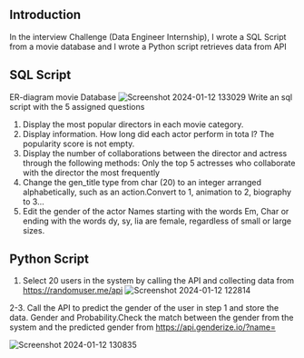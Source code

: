 ## Introduction
In the interview Challenge (Data Engineer Internship), I wrote a SQL Script from a movie database and I wrote a Python script retrieves data from API

## SQL Script
ER-diagram movie Database
![Screenshot 2024-01-12 133029](https://github.com/Dolphuwadol/Interview-Challenge-Coraline/assets/121854744/50c0696f-a33f-450b-bf98-f37c0f057f84)
Write an sql script with the 5 assigned questions
1. Display the most popular directors in each movie category.
2. Display information. How long did each actor perform in tota l? The popularity score is not empty.
3. Display the number of collaborations between the director and actress through the following methods: Only the top 5 actresses who collaborate with the director the most frequently
4. Change the gen_title type from char (20) to an integer arranged alphabetically, such as an action.Convert to 1, animation to 2, biography to 3...
5. Edit the gender of the actor Names starting with the words Em, Char or ending with the words dy, sy, lia are female, regardless of small or large sizes.


## Python Script
1. Select 20 users in the system by calling the API and collecting data from https://randomuser.me/api
![Screenshot 2024-01-12 122814](https://github.com/Dolphuwadol/Interview-Challenge-Coraline/assets/121854744/817480f1-e216-45bb-825a-1fe7773a8690)

2-3. Call the API to predict the gender of the user in step 1 and store the data. Gender and Probability.Check the match between the gender from the system and the predicted gender from https://api.genderize.io/?name=

![Screenshot 2024-01-12 130835](https://github.com/Dolphuwadol/Interview-Challenge-Coraline/assets/121854744/c4b3ceeb-0a47-4c92-9776-4332241e2ee4)
